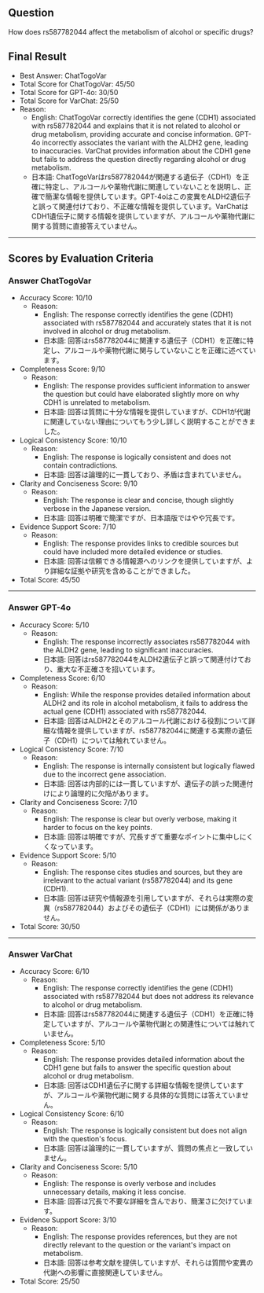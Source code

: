 ## Question

How does rs587782044 affect the metabolism of alcohol or specific drugs?

## Final Result

- Best Answer: ChatTogoVar
- Total Score for ChatTogoVar: 45/50
- Total Score for GPT-4o: 30/50
- Total Score for VarChat: 25/50
- Reason:
  - English: ChatTogoVar correctly identifies the gene (CDH1) associated with rs587782044 and explains that it is not related to alcohol or drug metabolism, providing accurate and concise information. GPT-4o incorrectly associates the variant with the ALDH2 gene, leading to inaccuracies. VarChat provides information about the CDH1 gene but fails to address the question directly regarding alcohol or drug metabolism.
  - 日本語: ChatTogoVarはrs587782044が関連する遺伝子（CDH1）を正確に特定し、アルコールや薬物代謝に関連していないことを説明し、正確で簡潔な情報を提供しています。GPT-4oはこの変異をALDH2遺伝子と誤って関連付けており、不正確な情報を提供しています。VarChatはCDH1遺伝子に関する情報を提供していますが、アルコールや薬物代謝に関する質問に直接答えていません。

---

## Scores by Evaluation Criteria

### Answer ChatTogoVar
- Accuracy Score: 10/10
  - Reason: 
    - English: The response correctly identifies the gene (CDH1) associated with rs587782044 and accurately states that it is not involved in alcohol or drug metabolism.
    - 日本語: 回答はrs587782044に関連する遺伝子（CDH1）を正確に特定し、アルコールや薬物代謝に関与していないことを正確に述べています。
- Completeness Score: 9/10
  - Reason: 
    - English: The response provides sufficient information to answer the question but could have elaborated slightly more on why CDH1 is unrelated to metabolism.
    - 日本語: 回答は質問に十分な情報を提供していますが、CDH1が代謝に関連していない理由についてもう少し詳しく説明することができました。
- Logical Consistency Score: 10/10
  - Reason: 
    - English: The response is logically consistent and does not contain contradictions.
    - 日本語: 回答は論理的に一貫しており、矛盾は含まれていません。
- Clarity and Conciseness Score: 9/10
  - Reason: 
    - English: The response is clear and concise, though slightly verbose in the Japanese version.
    - 日本語: 回答は明確で簡潔ですが、日本語版ではやや冗長です。
- Evidence Support Score: 7/10
  - Reason: 
    - English: The response provides links to credible sources but could have included more detailed evidence or studies.
    - 日本語: 回答は信頼できる情報源へのリンクを提供していますが、より詳細な証拠や研究を含めることができました。
- Total Score: 45/50

---

### Answer GPT-4o
- Accuracy Score: 5/10
  - Reason: 
    - English: The response incorrectly associates rs587782044 with the ALDH2 gene, leading to significant inaccuracies.
    - 日本語: 回答はrs587782044をALDH2遺伝子と誤って関連付けており、重大な不正確さを招いています。
- Completeness Score: 6/10
  - Reason: 
    - English: While the response provides detailed information about ALDH2 and its role in alcohol metabolism, it fails to address the actual gene (CDH1) associated with rs587782044.
    - 日本語: 回答はALDH2とそのアルコール代謝における役割について詳細な情報を提供していますが、rs587782044に関連する実際の遺伝子（CDH1）については触れていません。
- Logical Consistency Score: 7/10
  - Reason: 
    - English: The response is internally consistent but logically flawed due to the incorrect gene association.
    - 日本語: 回答は内部的には一貫していますが、遺伝子の誤った関連付けにより論理的に欠陥があります。
- Clarity and Conciseness Score: 7/10
  - Reason: 
    - English: The response is clear but overly verbose, making it harder to focus on the key points.
    - 日本語: 回答は明確ですが、冗長すぎて重要なポイントに集中しにくくなっています。
- Evidence Support Score: 5/10
  - Reason: 
    - English: The response cites studies and sources, but they are irrelevant to the actual variant (rs587782044) and its gene (CDH1).
    - 日本語: 回答は研究や情報源を引用していますが、それらは実際の変異（rs587782044）およびその遺伝子（CDH1）には関係がありません。
- Total Score: 30/50

---

### Answer VarChat
- Accuracy Score: 6/10
  - Reason: 
    - English: The response correctly identifies the gene (CDH1) associated with rs587782044 but does not address its relevance to alcohol or drug metabolism.
    - 日本語: 回答はrs587782044に関連する遺伝子（CDH1）を正確に特定していますが、アルコールや薬物代謝との関連性については触れていません。
- Completeness Score: 5/10
  - Reason: 
    - English: The response provides detailed information about the CDH1 gene but fails to answer the specific question about alcohol or drug metabolism.
    - 日本語: 回答はCDH1遺伝子に関する詳細な情報を提供していますが、アルコールや薬物代謝に関する具体的な質問には答えていません。
- Logical Consistency Score: 6/10
  - Reason: 
    - English: The response is logically consistent but does not align with the question's focus.
    - 日本語: 回答は論理的に一貫していますが、質問の焦点と一致していません。
- Clarity and Conciseness Score: 5/10
  - Reason: 
    - English: The response is overly verbose and includes unnecessary details, making it less concise.
    - 日本語: 回答は冗長で不要な詳細を含んでおり、簡潔さに欠けています。
- Evidence Support Score: 3/10
  - Reason: 
    - English: The response provides references, but they are not directly relevant to the question or the variant's impact on metabolism.
    - 日本語: 回答は参考文献を提供していますが、それらは質問や変異の代謝への影響に直接関連していません。
- Total Score: 25/50